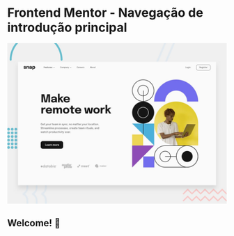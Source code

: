 # Frontend Mentor - Navegação de introdução principal

![Design preview for the Intro section with dropdown navigation coding challenge](./design/desktop-preview.jpg)

## Welcome! 👋

